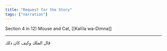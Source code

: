 ```yaml
---
title: "Request for the Story"
tags: ["narration"]
---
```


 Section 4 in 12) Mouse and Cat, [[Kalīla wa-Dimna]]

---
قال الملك وكيف كان ذلك
